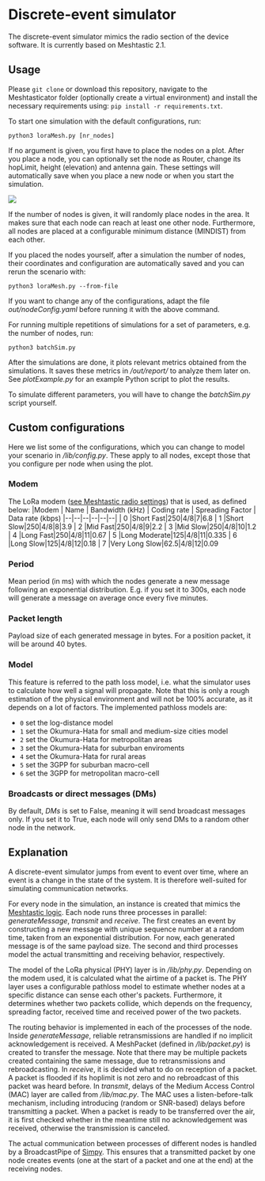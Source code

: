 # Discrete-event simulator 
The discrete-event simulator mimics the radio section of the device software. It is currently based on Meshtastic 2.1. 

## Usage
Please `git clone` or download this repository, navigate to the Meshtasticator folder (optionally create a virtual environment) and install the necessary requirements using: 
```pip install -r requirements.txt```.

To start one simulation with the default configurations, run:

```python3 loraMesh.py [nr_nodes]``` 

If no argument is given, you first have to place the nodes on a plot. After you place a node, you can optionally set the node as Router, change its hopLimit, height (elevation) and antenna gain. These settings will automatically save when you place a new node or when you start the simulation.

![](/img/configNode.png)

If the number of nodes is given, it will randomly place nodes in the area. It makes sure that each node can reach at least one other node. Furthermore, all nodes are placed at a configurable minimum distance (MINDIST) from each other. 

If you placed the nodes yourself, after a simulation the number of nodes, their coordinates and configuration are automatically saved and you can rerun the scenario with:

 ```python3 loraMesh.py --from-file```

If you want to change any of the configurations, adapt the file *out/nodeConfig.yaml* before running it with the above command.

For running multiple repetitions of simulations for a set of parameters, e.g. the number of nodes, run: 

```python3 batchSim.py``` 

After the simulations are done, it plots relevant metrics obtained from the simulations. It saves these metrics in */out/report/* to analyze them later on. See *plotExample.py* for an example Python script to plot the results.  

To simulate different parameters, you will have to change the *batchSim.py* script yourself. 

## Custom configurations
Here we list some of the configurations, which you can change to model your scenario in */lib/config.py*. These apply to all nodes, except those that you configure per node when using the plot.
### Modem
The LoRa modem ([see Meshtastic radio settings](https://meshtastic.org/docs/overview/radio-settings#predefined-channels)) that is used, as defined below:
|Modem  | Name | Bandwidth (kHz) | Coding rate | Spreading Factor | Data rate (kbps)
|--|--|--|--|--|--| 
| 0 |Short Fast|250|4/8|7|6.8
| 1 |Short Slow|250|4/8|8|3.9
| 2 |Mid Fast|250|4/8|9|2.2
| 3 |Mid Slow|250|4/8|10|1.2
| 4 |Long Fast|250|4/8|11|0.67
| 5 |Long Moderate|125|4/8|11|0.335
| 6 |Long Slow|125|4/8|12|0.18
| 7 |Very Long Slow|62.5|4/8|12|0.09

### Period
Mean period (in ms) with which the nodes generate a new message following an exponential distribution. E.g. if you set it to 300s, each node will generate a message on average once every five minutes. 

### Packet length 
Payload size of each generated message in bytes. For a position packet, it will be around 40 bytes. 

### Model
This feature is referred to the path loss model, i.e. what the simulator uses to calculate how well a signal will propagate. Note that this is only a rough estimation of the physical environment and will not be 100% accurate, as it depends on a lot of factors. The implemented pathloss models are:
* ```0``` set the log-distance model  
* ```1``` set the Okumura-Hata for small and medium-size cities model  
* ```2``` set the Okumura-Hata for metropolitan areas  
* ```3``` set the Okumura-Hata for suburban enviroments  
* ```4``` set the Okumura-Hata for rural areas  
* ```5``` set the 3GPP for suburban macro-cell  
* ```6``` set the 3GPP for metropolitan macro-cell  

### Broadcasts or direct messages (DMs)
By default, *DMs* is set to False, meaning it will send broadcast messages only. If you set it to True, each node will only send DMs to a random other node in the network.

## Explanation
A discrete-event simulator jumps from event to event over time, where an event is a change in the state of the system. It is therefore well-suited for simulating communication networks.

For every node in the simulation, an instance is created that mimics the [Meshtastic logic](https://meshtastic.org/docs/overview/mesh-algo). Each node runs three processes in parallel: *generateMessage*, *transmit* and *receive*. The first creates an event by constructing a new message with unique sequence number at a random time, taken from an exponential distribution. For now, each generated message is of the same payload size. The second and third processes model the actual transmitting and receiving behavior, respectively. 

The model of the LoRa physical (PHY) layer is in */lib/phy.py*. Depending on the modem used, it is calculated what the airtime of a packet is. The PHY layer uses a configurable pathloss model to estimate whether nodes at a specific distance can sense each other's packets. Furthermore, it determines whether two packets collide, which depends on the frequency, spreading factor, received time and received power of the two packets.  

The routing behavior is implemented in each of the processes of the node. Inside *generateMessage*, reliable retransmissions are handled if no implicit acknowledgement is received. A MeshPacket (defined in */lib/packet.py*) is created to transfer the message. Note that there may be multiple packets created containing the same message, due to retransmissions and rebroadcasting. In *receive*, it is decided what to do on reception of a packet. A packet is flooded if its hoplimit is not zero and no rebroadcast of this packet was heard before. In *transmit*, delays of the Medium Access Control (MAC) layer are called from */lib/mac.py*. The MAC uses a listen-before-talk mechanism, including introducing (random or SNR-based) delays before transmitting a packet. When a packet is ready to be transferred over the air, it is first checked whether in the meantime still no acknowledgement was received, otherwise the transmission is canceled.

The actual communication between processes of different nodes is handled by a BroadcastPipe of [Simpy](https://simpy.readthedocs.io/en/latest/examples/process_communication.html). This ensures that a transmitted packet by one node creates events (one at the start of a packet and one at the end) at the receiving nodes. 